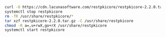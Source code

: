 ﻿```sh
curl -O https://cdn.lacunasoftware.com/restpkicore/restpkicore-2.2.0.tar.gz
systemctl stop restpkicore
rm -fR /usr/share/restpkicore/*
tar xzf restpkicore-2.2.0.tar.gz -C /usr/share/restpkicore
chmod -R a=,u+rwX,go+rX /usr/share/restpkicore
systemctl start restpkicore
```
